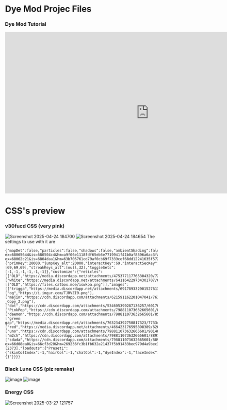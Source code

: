 # Dye Mod Projec Files
### Dye Mod Tutorial
<iframe width="946" height="532" src="https://www.youtube.com/embed/Cgl5MZ3TduY" title="The Video Ends when I 100% Mario Odyssey From Memory" frameborder="0" allow="accelerometer; autoplay; clipboard-write; encrypted-media; gyroscope; picture-in-picture; web-share" referrerpolicy="strict-origin-when-cross-origin" allowfullscreen></iframe>




# CSS's preview
### v30fucd CSS (very pink)
![Screenshot 2025-04-24 184700](https://github.com/user-attachments/assets/02decaf3-e0bc-457f-9cc4-52248d582a6d)
![Screenshot 2025-04-24 184654](https://github.com/user-attachments/assets/bf09c061-7550-48b6-9cdb-bb17ce4ecca4)
The settings to use with it are 
```
{"mapDet":false,"particles":false,"shadows":false,"ambientShading":false,"yourTrails":false,"muzzleFlash":false,"bulletCasings":false,"impactHoles":false,"sniperFlapAnim":false,"screenShake":false,"lighting":"0","showExplo":false,"scaleUI":0.8,"oldScoreboard":true,"dynamicHP":false,"showHitInd":false,"showDMG":false,"showKillC":true,"showDeaths":true,"showStreak":true,"showFPS":true,"showSpeed":true,"speedOffY":0.2,"nametagStyle":"3","healthColT":"#b5ff70","healthColE":"#a72525","hideNonTrade":true,"showMinimap":false,"showMedals":false,"playMedals":false,"crosshairSho":"4","crosshairImage":"https://media.discordapp.net/attachments/782492466560499712/783338971634729030/beast3.png?ex=68065644&is=680504c4&hm=a9f06e1118fdf65eb6e7719941f41b0af8396a6ac3fa108ee3bad000fbca5236&=&format=webp&quality=lossless&width=14&height=12","crosshairAlways":true,"crosshairColor":"#1eff00","crosshairShadowThickess":0,"crosshairThick":1.5,"crosshairLen":3.5,"crosshairShoM":"1","crosshairAlwaysM":true,"crosshairColorM":"#b3ff00","crosshairShadowThickessM":0,"crosshairThickM":1.5,"crosshairLenM":6.5,"customHitmarker":"https://media.discordapp.net/attachments/872012544947154995/1052185525521494016/roadCross.png?ex=68062c21&is=6804daa1&hm=63b705761cd79af0cb69f7339cef68dd12241635f5725f19a0b0fb9c415ebf17&=&format=webp&quality=lossless&width=113&height=113","sensitivityX":0.6,"sensitivityY":0.6,"aimSensitivityX":0.5,"aimSensitivityY":0.5,"sound":0.02,"fov":85,"fpsFOV":105,"weaponBob":0,"weaponLean":0.2,"weaponOffX":1.6,"weaponOffY":2.6,"weaponOffZ":0.85,"weapSwapY":-0.2,"weapReloadY":0.6,"adsFovMlt":0,"aimAnim":false,"hideADS":true,"showHands":false,"showWeapon":false,"showWeaponSec":false,"scoreColor":"#5e172d","scoreScale":1.8,"scoreOffY":2,"progMScale":0.1,"bulletTracerCol":"#ffffff","autoLoadLast":true,"scopeBorders":false,"useDamageOverlay":false,"controls":{"primKey":20000,"jumpKey_alt":20000,"interactKey":69,"interactSecKey":69,"sprayKey_alt":32,"inspKey":70,"swapKey":10005,"meleeKey":10004,"wepVisKey":81,"kpdVoteYKey":49,"kpdVoteNKey":50,"sandboxKill":51,"sandboxSpawnBot":-1,"streakKeys":[69,69,69],"streakKeys_alt":[null,32],"toggleSets":[-1,-1,-1,-1,-1,-1]},"customize":{"reticles":[["OLD","https://media.discordapp.net/attachments/475377117765304320/729879584849395773/mycross.png"],["white","https://media.discordapp.net/attachments/641164229734301707/653143792265986048/dot_1.png"]],"scopes":[["OLD","https://files.catbox.moe/iswkpa.png"]],"images":[["trigga","https://media.discordapp.net/attachments/691789332901527613/691789755997749318/sukaks2.png"],["og","https://i.imgur.com/TJRVZI9.png"],["majin","https://cdn.discordapp.com/attachments/621591162201047041/761276223112085585/Majin4ch_-_Copy_2.png"],["dot","https://cdn.discordapp.com/attachments/534605399287136257/601700542196088833/dot.png"],["PinkPop","https://cdn.discordapp.com/attachments/798811073632665601/803226715123613756/gold_xhair.png"],["daemon","https://cdn.discordapp.com/attachments/798811073632665601/853485755312373780/disposedcross.png"],["green gap","https://media.discordapp.net/attachments/763234392750817323/773348746192879636/cross.png"],["red","https://media.discordapp.net/attachments/466423176595898389/620303489989345291/redch.png"],["uno","https://cdn.discordapp.com/attachments/798811073632665601/901488379038953512/crosshair3.png"],["m2ch","https://cdn.discordapp.com/attachments/798811073632665601/889709320906899477/green_m2ch.png"],["sdada","https://cdn.discordapp.com/attachments/798811073632665601/889709320906899477/green_m2ch.png?ex=66d08ea0&is=66cf3d20&hm=269236fc3b1fb632a21437f5b91433bec979d4a9bec3a7b84a6c9ea8c82f994b&",0]],"favorites":[2373],"loadouts":{"Preset1":{"skinColIndex":-1,"hairCol":-1,"chatCol":-1,"dyeIndex":-1,"faceIndex":-1,"shoeIndex":-1,"attachIndex":-1,"reticleIndex":-1,"savedReticle":"","scopeIndex":-1,"savedScope":"","meleeIndex":-1,"backIndex":-1,"hatIndex":-1,"waistIndex":-1,"secondaryInd":10,"kcStatIndex":-1,"classindex":12,"skins":"{}"}}}}
```
### Black Lune CSS (piz remake)
![image](https://github.com/user-attachments/assets/32e3221c-41cf-4c24-a43d-c80b566f0d9e)
![image](https://github.com/user-attachments/assets/5ffa740b-27da-406f-8b7f-71d7e95a0d89)

### Energy CSS
![Screenshot 2025-03-27 121757](https://github.com/user-attachments/assets/88bbd345-7eff-41a6-9f4c-b21afb943868)

